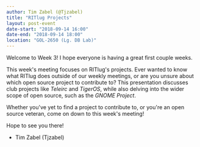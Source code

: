 ```yaml
---
author: Tim Zabel (@Tjzabel)
title: "RITlug Projects"
layout: post-event
date-start: "2018-09-14 16:00"
date-end: "2018-09-14 18:00"
location: "GOL-2650 (Lg. DB Lab)"
---
```


Welcome to Week 3!
I hope everyone is having a great first couple weeks.

This week's meeting focuses on RITlug's projects.
Ever wanted to know what RITlug does outside of our weekly meetings, or are you unsure about which open source project to contribute to?
This presentation discusses club projects like _Teleirc_ and _TigerOS_, while also delving into the wider scope of open source, such as the _GNOME Project_.

Whether you've yet to find a project to contribute to, or you're an open source veteran, come on down to this week's meeting!

Hope to see you there!<br />
- Tim Zabel (Tjzabel)
